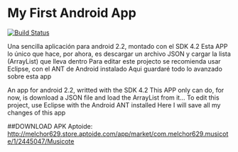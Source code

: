 My First Android App
====================
[![Build Status](https://travis-ci.org/melchor629/Musicote-Melchor629.png?branch=master)](https://travis-ci.org/melchor629/Musicote-Melchor629)

Una sencilla aplicación para android 2.2, montado con el SDK 4.2
Esta APP lo único que hace, por ahora, es descargar un archivo JSON y cargar la lista (ArrayList) que lleva dentro
Para editar este projecto se recomienda usar Eclipse, con el ANT de Android instalado
Aqui guardaré todo lo avanzado sobre esta app

An app for android 2.2, writted with the SDK 4.2
This APP only can do, for now, is download a JSON file and load the ArrayList from it...
To edit this project, use Eclipse with the Android ANT installed
Here I will save all my changes of this app

##DOWNLOAD APK
Aptoide:
http://melchor629.store.aptoide.com/app/market/com.melchor629.musicote/1/2445047/Musicote
